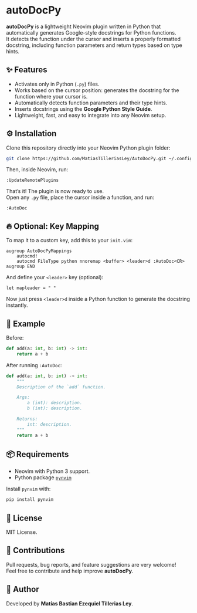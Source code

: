 # autoDocPy

**autoDocPy** is a lightweight Neovim plugin written in Python that automatically generates Google-style docstrings for Python functions.  
It detects the function under the cursor and inserts a properly formatted docstring, including function parameters and return types based on type hints.

## ✨ Features

- Activates only in Python (`.py`) files.
- Works based on the cursor position: generates the docstring for the function where your cursor is.
- Automatically detects function parameters and their type hints.
- Inserts docstrings using the **Google Python Style Guide**.
- Lightweight, fast, and easy to integrate into any Neovim setup.

## ⚙️ Installation

Clone this repository directly into your Neovim Python plugin folder:

```bash
git clone https://github.com/MatiasTilleriasLey/AutoDocPy.git ~/.config/nvim/rplugin/python3/autoDocPy
```

Then, inside Neovim, run:

```vim
:UpdateRemotePlugins
```

That’s it! The plugin is now ready to use.  
Open any `.py` file, place the cursor inside a function, and run:

```vim
:AutoDoc
```

## 🔥 Optional: Key Mapping

To map it to a custom key, add this to your `init.vim`:

```vim
augroup AutoDocPyMappings
    autocmd!
    autocmd FileType python nnoremap <buffer> <leader>d :AutoDoc<CR>
augroup END
```

And define your `<leader>` key (optional):

```vim
let mapleader = " "
```

Now just press `<leader>d` inside a Python function to generate the docstring instantly.

## 🎯 Example

Before:

```python
def add(a: int, b: int) -> int:
    return a + b
```

After running `:AutoDoc`:

```python
def add(a: int, b: int) -> int:
    """
    Description of the `add` function.

    Args:
        a (int): description.
        b (int): description.

    Returns:
        int: description.
    """
    return a + b
```

## 📦 Requirements

- Neovim with Python 3 support.
- Python package [`pynvim`](https://pypi.org/project/pynvim/)

Install `pynvim` with:

```bash
pip install pynvim
```

## 📜 License

MIT License.

## 🤝 Contributions

Pull requests, bug reports, and feature suggestions are very welcome!  
Feel free to contribute and help improve **autoDocPy**.

## 💬 Author

Developed by **Matías Bastian Ezequiel Tillerias Ley**.


